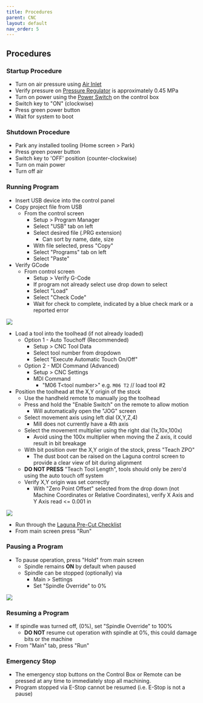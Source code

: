 ```yaml
---
title: Procedures
parent: CNC
layout: default
nav_order: 5
---
```

## Procedures

### Startup Procedure
- Turn on air pressure using [Air Inlet](hardware#air-inlet)
- Verify pressure on [Pressure Regulator](hardware#pressure-regulator) is approximately 0.45 MPa
- Turn on power using the [Power Switch](hardware#control-box) on the control box
- Switch key to "ON" (clockwise)
- Press green power button
- Wait for system to boot

### Shutdown Procedure
- Park any installed tooling (Home screen > Park)
- Press green power button
- Switch key to 'OFF' position (counter-clockwise)
- Turn on main power
- Turn off air

### Running Program
- Insert USB device into the control panel
- Copy project file from USB
	- From the control screen
		- Setup > Program Manager
		- Select "USB" tab on left
		- Select desired file (.PRG extension)
			- Can sort by name, date, size
		- With file selected, press "Copy"
		- Select "Programs" tab on left
		- Select "Paste"
- Verify GCode
	- From control screen
		- Setup > Verify G-Code
		- If program not already select use drop down to select
		- Select "Load"
		- Select "Check Code"
		- Wait for check to complete, indicated by a blue check mark or a reported error

![](../attachments/pxl_20240319_172848682.jpg)

- Load a tool into the toolhead (if not already loaded)
	- Option 1 - Auto Touchoff (Recommended)
		- Setup > CNC Tool Data 
		- Select tool number from dropdown
		- Select "Execute Automatic Touch On/Off"
	- Option 2 - MDI Command (Advanced)
		- Setup > CNC Settings
		- MDI Command
			- "M06 T\<tool number\>" e.g.  `M06 T2`  // load tool \#2
- Position the toolhead at the X,Y origin of the stock
	- Use the handheld remote to manually jog the toolhead
	- Press and hold the "Enable Switch" on the remote to allow motion
		- Will automatically open the "JOG" screen
	- Select movement axis using left dial (X,Y,Z,4)
		- Mill does not currently have a 4th axis
	- Select the movement multiplier using the right dial (1x,10x,100x)
		- Avoid using the 100x multiplier when moving the Z axis, it could result in bit breakage
	- With bit position over the X,Y origin of the stock, press "Teach ZPO"
		- The dust boot can be raised on the Laguna control screen to provide a clear view of bit during alignment
	- **DO NOT PRESS** "Teach Tool Length", tools should only be zero'd using the auto touch off system
	- Verify X,Y origin was set correctly
		- With "Zero Point Offset" selected from the drop down (not Machine Coordinates or Relative Coordinates), verify X Axis and Y Axis read <= 0.001 in

![](../attachments/pxl_20240319_173002852-1.jpg)

- Run through the [Laguna Pre-Cut Checklist](lagunaChecklist)
- From main screen press "Run"

### Pausing a Program
- To pause operation, press "Hold" from main screen
	- Spindle remains **ON** by default when paused
	- Spindle can be stopped (optionally) via
		- Main > Settings
		- Set "Spindle Override" to 0%

![](../attachments/pxl_20240319_173301916.jpg)

### Resuming a Program
- If spindle was turned off, (0%), set "Spindle Override" to 100%
    - **DO NOT** resume cut operation with spindle at 0%, this could damage bits or the machine
- From "Main" tab, press "Run" 

### Emergency Stop
- The emergency stop buttons on the Control Box or Remote can be pressed at any time to immediately stop all machining. 
- Program stopped via E-Stop cannot be resumed (i.e. E-Stop is not a pause)


